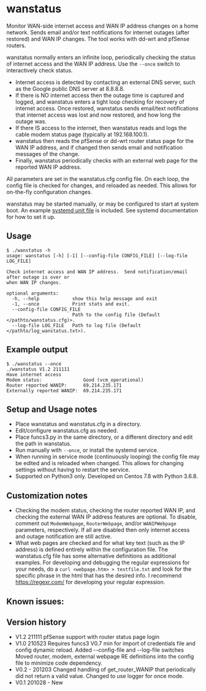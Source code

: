 # wanstatus

Monitor WAN-side internet access and WAN IP address changes on a home network.  Sends email and/or text notifications for internet outages (after restored) and WAN IP changes.  The tool 
works with dd-wrt and pfSense routers.

wanstatus normally enters an infinite loop, periodically checking the status of internet access and the WAN IP address.  Use the `--once` switch to interactively check status.

- Internet access is detected by contacting an external DNS server, such as the Google public DNS server at 8.8.8.8.
- If there is NO internet access then the outage time is captured and logged, and wanstatus enters a tight loop checking for recovery of internet access.  Once restored, wanstatus sends email/text notifications that internet access was lost and now restored, and how long the outage was.
- If there IS access to the internet, then wanstatus reads and logs the cable modem status page (typically at 192.168.100.1).
- wanstatus then reads the pfSense or dd-wrt router status page for the WAN IP address, and if changed then sends email and notification messages of the change.
- Finally, wanstatus periodically checks with an external web page for the reported WAN IP address.  


All parameters are set in the wanstatus.cfg config file.  On each loop, the config file is checked for changes, and reloaded as needed.  This allows for on-the-fly configuration changes.

wanstatus may be started manually, or may be configured to start at system boot.  An example [systemd unit file](wanstatus.service) is included.  See systemd documentation for how to set it up.


## Usage
```
$ ./wanstatus -h
usage: wanstatus [-h] [-1] [--config-file CONFIG_FILE] [--log-file LOG_FILE]

Check internet access and WAN IP address.  Send notification/email after outage is over or
when WAN IP changes.  

optional arguments:
  -h, --help            show this help message and exit
  -1, --once            Print stats and exit.
  --config-file CONFIG_FILE
                        Path to the config file (Default </pathto/wanstatus.cfg)>.
  --log-file LOG_FILE   Path to log file (Default </pathto/log_wanstatus.txt>).
```

## Example output
```
$ ./wanstatus --once
./wanstatus V1.2 211111
Have internet access
Modem status:               Good (vcm_operational)
Router reported WANIP:      69.214.235.171
Externally reported WANIP:  69.214.235.171
```

## Setup and Usage notes
- Place wanstatus and wanstatus.cfg in a directory.
- Edit/configure wanstatus.cfg as needed.
- Place funcs3.py in the same directory, or a different directory and edit the path in wanstatus.
- Run manually with `--once`, or install the systemd service.
- When running in service mode (continuously looping) the config file may be edited and is reloaded when changed.  This allows for changing settings without having to restart the service.
- Supported on Python3 only.  Developed on Centos 7.8 with Python 3.6.8.

## Customization notes
- Checking the modem status, checking the router reported WAN IP, and checking the external WAN IP address features are optional.  To disable, comment out `ModemWebpage`, `RouterWebpage`, and/or `WANIPWebpage` parameters, respectively.  If all are disabled then only internet access and outage notification are still active.
- What web pages are checked and for what key text (such as the IP address) is defined entirely within the configuration file.  The wanstatus.cfg file has some alternative definitions as additional examples.  For developing and debugging the regular expressions for your needs, do a `curl <webpage.htm> > testfile.txt` and look for the specific phrase in the html that has the desired info.  I recommend https://regexr.com/ for developing your regular expression. 

## Known issues:

## Version history
- V1.2 211111  pfSense support with router status page login
- V1.0 210523  Requires funcs3 V0.7 min for import of credentials file and config dynamic reload.
  Added --config-file and --log-file switches
 	Moved router, modem, external webpage RE definitions into the config file to minimize code dependency.  
- V0.2 - 201203  Changed handling of get_router_WANIP that periodically did not return a valid value.
Changed to use logger for once mode.
- V0.1 201028 - New

